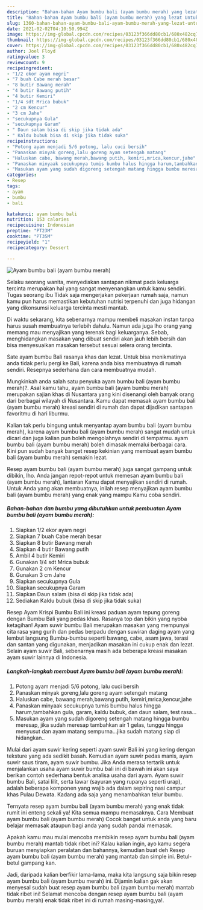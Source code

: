 ```yaml
---
description: "Bahan-bahan Ayam bumbu bali (ayam bumbu merah) yang lezat Untuk Jualan"
title: "Bahan-bahan Ayam bumbu bali (ayam bumbu merah) yang lezat Untuk Jualan"
slug: 1360-bahan-bahan-ayam-bumbu-bali-ayam-bumbu-merah-yang-lezat-untuk-jualan
date: 2021-02-02T04:10:50.994Z
image: https://img-global.cpcdn.com/recipes/03123f366dd80cb1/680x482cq70/ayam-bumbu-bali-ayam-bumbu-merah-foto-resep-utama.jpg
thumbnail: https://img-global.cpcdn.com/recipes/03123f366dd80cb1/680x482cq70/ayam-bumbu-bali-ayam-bumbu-merah-foto-resep-utama.jpg
cover: https://img-global.cpcdn.com/recipes/03123f366dd80cb1/680x482cq70/ayam-bumbu-bali-ayam-bumbu-merah-foto-resep-utama.jpg
author: Joel Floyd
ratingvalue: 3
reviewcount: 9
recipeingredient:
- "1/2 ekor ayam negri"
- "7 buah Cabe merah besar"
- "8 butir Bawang merah"
- "4 butir Bawang putih"
- "4 butir Kemiri"
- "1/4 sdt Mrica bubuk"
- "2 cm Kencur"
- "3 cm Jahe"
- "secukupnya Gula"
- "secukupnya Garam"
- " Daun salam bisa di skip jika tidak ada"
- " Kaldu bubuk bisa di skip jika tidak suka"
recipeinstructions:
- "Potong ayam menjadi 5/6 potong, lalu cuci bersih"
- "Panaskan minyak goreng,lalu goreng ayam setengah matang"
- "Haluskan cabe, bawang merah,bawang putih, kemiri,mrica,kencur,jahe"
- "Panaskan minyaak secukupnya tumis bumbu halus hingga harum,tambahkan gula, garam, kaldu bubuk, dan daun salam, test rasa..."
- "Masukan ayam yang sudah digoreng setengah matang hingga bumbu meresap, jika sudah meresap tambahkan air 1 gelas, tunggu hingga menyusut dan ayam matang sempurna...jika sudah matang siap di hidangkan.."
categories:
- Resep
tags:
- ayam
- bumbu
- bali

katakunci: ayam bumbu bali 
nutrition: 153 calories
recipecuisine: Indonesian
preptime: "PT23M"
cooktime: "PT35M"
recipeyield: "1"
recipecategory: Dessert

---
```



![Ayam bumbu bali (ayam bumbu merah)](https://img-global.cpcdn.com/recipes/03123f366dd80cb1/680x482cq70/ayam-bumbu-bali-ayam-bumbu-merah-foto-resep-utama.jpg)

Selaku seorang wanita, menyediakan santapan nikmat pada keluarga tercinta merupakan hal yang sangat menyenangkan untuk kamu sendiri. Tugas seorang ibu Tidak saja mengerjakan pekerjaan rumah saja, namun kamu pun harus memastikan kebutuhan nutrisi terpenuhi dan juga hidangan yang dikonsumsi keluarga tercinta mesti mantab.

Di waktu  sekarang, kita sebenarnya mampu membeli masakan instan tanpa harus susah membuatnya terlebih dahulu. Namun ada juga lho orang yang memang mau menyajikan yang terenak bagi keluarganya. Sebab, menghidangkan masakan yang dibuat sendiri akan jauh lebih bersih dan bisa menyesuaikan masakan tersebut sesuai selera orang tercinta. 

Sate ayam bumbu Bali rasanya khas dan lezat. Untuk bisa menikmatinya anda tidak perlu pergi ke Bali, karena anda bisa membuatnya di rumah sendiri. Resepnya sederhana dan cara membuatnya mudah.

Mungkinkah anda salah satu penyuka ayam bumbu bali (ayam bumbu merah)?. Asal kamu tahu, ayam bumbu bali (ayam bumbu merah) merupakan sajian khas di Nusantara yang kini disenangi oleh banyak orang dari berbagai wilayah di Nusantara. Kamu dapat memasak ayam bumbu bali (ayam bumbu merah) kreasi sendiri di rumah dan dapat dijadikan santapan favoritmu di hari liburmu.

Kalian tak perlu bingung untuk menyantap ayam bumbu bali (ayam bumbu merah), karena ayam bumbu bali (ayam bumbu merah) sangat mudah untuk dicari dan juga kalian pun boleh mengolahnya sendiri di tempatmu. ayam bumbu bali (ayam bumbu merah) boleh dimasak memalui berbagai cara. Kini pun sudah banyak banget resep kekinian yang membuat ayam bumbu bali (ayam bumbu merah) semakin lezat.

Resep ayam bumbu bali (ayam bumbu merah) juga sangat gampang untuk dibikin, lho. Anda jangan repot-repot untuk memesan ayam bumbu bali (ayam bumbu merah), lantaran Kamu dapat menyajikan sendiri di rumah. Untuk Anda yang akan membuatnya, inilah resep menyajikan ayam bumbu bali (ayam bumbu merah) yang enak yang mampu Kamu coba sendiri.

<!--inarticleads1-->

##### Bahan-bahan dan bumbu yang dibutuhkan untuk pembuatan Ayam bumbu bali (ayam bumbu merah):

1. Siapkan 1/2 ekor ayam negri
1. Siapkan 7 buah Cabe merah besar
1. Siapkan 8 butir Bawang merah
1. Siapkan 4 butir Bawang putih
1. Ambil 4 butir Kemiri
1. Gunakan 1/4 sdt Mrica bubuk
1. Gunakan 2 cm Kencur
1. Gunakan 3 cm Jahe
1. Siapkan secukupnya Gula
1. Siapkan secukupnya Garam
1. Siapkan  Daun salam (bisa di skip jika tidak ada)
1. Sediakan  Kaldu bubuk (bisa di skip jika tidak suka)


Resep Ayam Krispi Bumbu Bali ini kreasi paduan ayam tepung goreng dengan Bumbu Bali yang pedas khas. Rasanya top dan bikin yang nyoba ketagihan! Ayam suwir bumbu Bali merupakan masakan yang mempunyai cita rasa yang gurih dan pedas berpadu dengan suwiran daging ayam yang lembut langsung Bumbu-bumbu seperti bawang, cabe, asam jawa, terasi dan santan yang digunakan, menjadikan masakan ini cukup enak dan lezat. Selain ayam suwir Bali, sebenarnya masih ada beberapa kreasi masakan ayam suwir lainnya di Indonesia. 

<!--inarticleads2-->

##### Langkah-langkah membuat Ayam bumbu bali (ayam bumbu merah):

1. Potong ayam menjadi 5/6 potong, lalu cuci bersih
1. Panaskan minyak goreng,lalu goreng ayam setengah matang
1. Haluskan cabe, bawang merah,bawang putih, kemiri,mrica,kencur,jahe
1. Panaskan minyaak secukupnya tumis bumbu halus hingga harum,tambahkan gula, garam, kaldu bubuk, dan daun salam, test rasa...
1. Masukan ayam yang sudah digoreng setengah matang hingga bumbu meresap, jika sudah meresap tambahkan air 1 gelas, tunggu hingga menyusut dan ayam matang sempurna...jika sudah matang siap di hidangkan..


Mulai dari ayam suwir kering seperti ayam suwir Bali ini yang kering dengan teksture yang ada sedikit basah. Kemudian ayam suwir pedas manis, ayam suwir saus tiram, ayam suwir bumbu. Jika Anda merasa tertarik untuk menjalankan usaha ayam suwir bumbu bali ini di bawah ini akan saya berikan contoh sederhana bentuk analisa usaha dari ayam. Ayam suwir bumbu Bali, satai lilit, serta lawar (sayuran yang rupanya seperti urap), adalah beberapa komponen yang wajib ada dalam sepiring nasi campur khas Pulau Dewata. Kadang ada saja yang menambahkan telur bumbu. 

Ternyata resep ayam bumbu bali (ayam bumbu merah) yang enak tidak rumit ini enteng sekali ya! Kita semua mampu memasaknya. Cara Membuat ayam bumbu bali (ayam bumbu merah) Cocok banget untuk anda yang baru belajar memasak ataupun bagi anda yang sudah pandai memasak.

Apakah kamu mau mulai mencoba membikin resep ayam bumbu bali (ayam bumbu merah) mantab tidak ribet ini? Kalau kalian ingin, ayo kamu segera buruan menyiapkan peralatan dan bahannya, kemudian buat deh Resep ayam bumbu bali (ayam bumbu merah) yang mantab dan simple ini. Betul-betul gampang kan. 

Jadi, daripada kalian berfikir lama-lama, maka kita langsung saja bikin resep ayam bumbu bali (ayam bumbu merah) ini. Dijamin kalian gak akan menyesal sudah buat resep ayam bumbu bali (ayam bumbu merah) mantab tidak ribet ini! Selamat mencoba dengan resep ayam bumbu bali (ayam bumbu merah) enak tidak ribet ini di rumah masing-masing,ya!.

